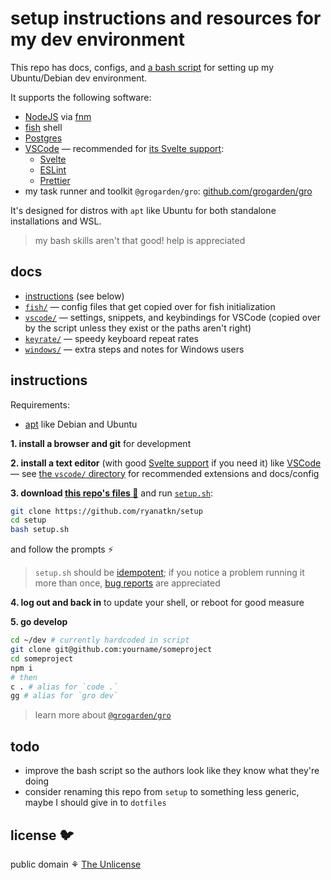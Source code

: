 # setup instructions and resources for my dev environment

This repo has docs, configs, and [a bash script](/setup.sh)
for setting up my Ubuntu/Debian dev environment.

It supports the following software:

- [NodeJS](https://nodejs.org/) via [fnm](https://github.com/Schniz/fnm)
- [fish](https://fishshell.com/) shell
- [Postgres](https://www.postgresql.org/)
- [VSCode](https://code.visualstudio.com/) — recommended for
  [its Svelte support](https://github.com/sveltejs/language-tools):
  - [Svelte](https://svelte.dev/)
  - [ESLint](https://eslint.org/)
  - [Prettier](https://prettier.io/)
- my task runner and toolkit `@grogarden/gro`: [github.com/grogarden/gro](https://github.com/grogarden/gro)

It's designed for distros with `apt` like Ubuntu for both standalone installations and WSL.

> my bash skills aren't that good! help is appreciated

## docs

- [instructions](#instructions) (see below)
- [`fish/`](fish) — config files that get copied over for fish initialization
- [`vscode/`](vscode) — settings, snippets, and keybindings for VSCode
  (copied over by the script unless they exist or the paths aren't right)
- [`keyrate/`](keyrate) — speedy keyboard repeat rates
- [`windows/`](windows) — extra steps and notes for Windows users

## instructions

Requirements:

- [apt](<https://wikipedia.org/wiki/APT_(software)>) like Debian and Ubuntu

**1. install a browser and git** for development

**2. install a text editor** (with good [Svelte support](https://github.com/sveltejs/language-tools) if you need it)
like [VSCode](https://code.visualstudio.com/) —
see [the `vscode/` directory](vscode) for recommended extensions and docs/config

**3. download [this repo's files 📁](https://github.com/ryanatkn/setup/archive/refs/heads/main.zip)**
and run [`setup.sh`](/setup.sh):

```bash
git clone https://github.com/ryanatkn/setup
cd setup
bash setup.sh
```

and follow the prompts ⚡

> `setup.sh` should be [idempotent](https://wikipedia.org/wiki/Idempotence#Computer_science_meaning);
> if you notice a problem running it more than once,
> [bug reports](https://github.com/ryanatkn/setup/issues) are appreciated

**4. log out and back in** to update your shell, or reboot for good measure

**5. go develop**

```bash
cd ~/dev # currently hardcoded in script
git clone git@github.com:yourname/someproject
cd someproject
npm i
# then
c . # alias for `code .`
gg # alias for `gro dev`
```

> learn more about [`@grogarden/gro`](https://github.com/grogarden/gro)

## todo

- improve the bash script so the authors look like they know what they're doing
- consider renaming this repo from `setup` to something less generic,
  maybe I should give in to `dotfiles`

## license 🐦

public domain ⚘ [The Unlicense](license)

